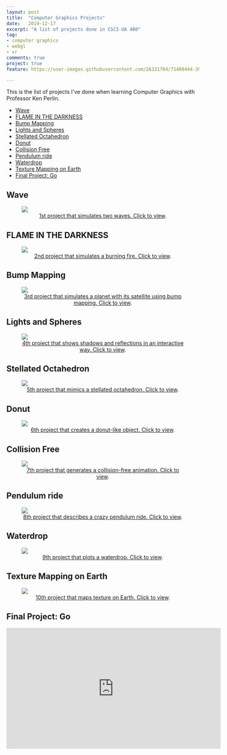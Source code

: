 ```yaml
---
layout: post
title:  "Computer Graphics Projects"
date:   2019-12-17
excerpt: "A list of projects done in CSCI-UA 480"
tag:
- computer graphics
- webgl
- vr
comments: true
project: true
feature: https://user-images.githubusercontent.com/26131764/71408444-39275a00-2679-11ea-950f-f28ea7eaa948.png

---
```


This is the list of projects I've done when learning Computer Graphics with Professor Ken Perlin.

- [Wave](#wave)
- [FLAME IN THE DARKNESS](#flame-in-the-darkness)
- [Bump Mapping](#bump-mapping)
- [Lights and Spheres](#lights-and-spheres)
- [Stellated Octahedron](#stellated-octahedron)
- [Donut](#donut)
- [Collision Free](#collision-free)
- [Pendulum ride](#pendulum-ride)
- [Waterdrop](#waterdrop)
- [Texture Mapping on Earth](#texture-mapping-on-earth)
- [Final Project: Go](#final-project-go)

## Wave

<figure>
	<a href="https://graphics.anpu.live/shader1"><img src="https://user-images.githubusercontent.com/26131764/71409053-2ada3d80-267b-11ea-94c9-ba71dbc1811c.png"></a>
    <center>
	<figcaption><a href="https://graphics.anpu.live/shader1" title="">1st project that simulates two waves. Click to view</a>.</figcaption>
    </center>
</figure>

## FLAME IN THE DARKNESS

<figure>
	<a href="https://graphics.anpu.live/shader2"><img src="https://user-images.githubusercontent.com/26131764/71408874-a25b9d00-267a-11ea-9ad9-4103e5c1a3b3.png"></a>
    <center>
	<figcaption><a href="https://graphics.anpu.live/shader2" title="">2nd project that simulates a burning fire. Click to view</a>.</figcaption>
    </center>
</figure>

## Bump Mapping

<figure>
	<a href="https://graphics.anpu.live/shader3"><img src="https://user-images.githubusercontent.com/26131764/71410278-8e666a00-267f-11ea-8102-b5ba31fd2541.png"></a>
    <center>
	<figcaption><a href="https://graphics.anpu.live/shader3" title="">3rd project that simulates a planet with its satellite using bump mapping. Click to view</a>.</figcaption>
    </center>
</figure>

## Lights and Spheres

<figure>
	<a href="https://graphics.anpu.live/shader4"><img src="https://user-images.githubusercontent.com/26131764/71410380-059bfe00-2680-11ea-9f22-66fb58108ba5.png"></a>
    <center>
	<figcaption><a href="https://graphics.anpu.live/shader4" title="">4th project that shows shadows and reflections in an interactive way. Click to view</a>.</figcaption>
    </center>
</figure>

## Stellated Octahedron

<figure>
	<a href="https://graphics.anpu.live/shader5"><img src="https://user-images.githubusercontent.com/26131764/71410470-56135b80-2680-11ea-9d80-b6f58568e5af.png"></a>
    <center>
	<figcaption><a href="https://graphics.anpu.live/shader5" title="">5th project that mimics a stellated octahedron. Click to view</a>.</figcaption>
    </center>
</figure>

## Donut

<figure>
	<a href="https://graphics.anpu.live/shader6"><img src="https://user-images.githubusercontent.com/26131764/71414199-c033fc80-2690-11ea-90ce-03740b8d65aa.png"></a>
    <center>
	<figcaption><a href="https://graphics.anpu.live/shader6" title="">6th project that creates a donut-like object. Click to view</a>.</figcaption>
    </center>
</figure>

## Collision Free

<figure>
	<a href="https://graphics.anpu.live/shader7"><img src="https://user-images.githubusercontent.com/26131764/71414286-26208400-2691-11ea-9fd8-4d5fc517e343.png"></a>
    <center>
	<figcaption><a href="https://graphics.anpu.live/shader7" title="">7th project that generates a collision-free animation. Click to view</a>.</figcaption>
    </center>
</figure>

## Pendulum ride

<figure>
	<a href="https://graphics.anpu.live/shader8"><img src="https://user-images.githubusercontent.com/26131764/71414311-50724180-2691-11ea-9b71-e658692c2ea4.png"></a>
    <center>
	<figcaption><a href="https://graphics.anpu.live/shader8" title="">8th project that describes a crazy pendulum ride. Click to view</a>.</figcaption>
    </center>
</figure>

## Waterdrop

<figure>
	<a href="https://graphics.anpu.live/shader9"><img src="https://user-images.githubusercontent.com/26131764/71414564-7f3ce780-2692-11ea-97d8-b81fab0a718a.png"></a>
    <center>
	<figcaption><a href="https://graphics.anpu.live/shader9" title="">9th project that plots a waterdrop. Click to view</a>.</figcaption>
    </center>
</figure>

## Texture Mapping on Earth

<figure>
	<a href="https://graphics.anpu.live/shader10"><img src="https://user-images.githubusercontent.com/26131764/71414665-ebb7e680-2692-11ea-9723-772eeded085a.png"></a>
    <center>
	<figcaption><a href="https://graphics.anpu.live/shader10" title="">10th project that maps texture on Earth. Click to view</a>.</figcaption>
    </center>
</figure>

## Final Project: Go

<iframe width="560" height="315" src="https://www.youtube.com/embed/1zw4XugF11o" frameborder="0"> </iframe>
